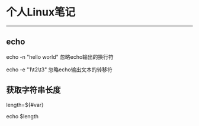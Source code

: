 # 个人Linux笔记
***
##	echo
echo -n "hello world" 忽略echo输出的换行符

echo -e "1\t2\t3"  忽略echo输出文本的转移符

##	获取字符串长度
length=${#var}

echo $length
